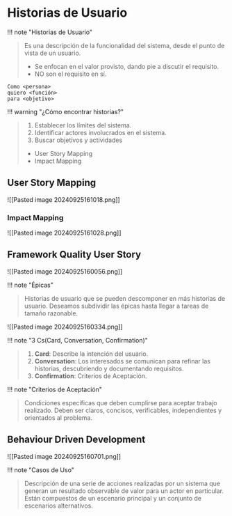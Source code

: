 # Historias de Usuario

!!! note "Historias de Usuario"
> Es una descripción de la funcionalidad del sistema, desde el punto de vista de un usuario.
> - Se enfocan en el valor provisto, dando pie a discutir el requisito.
> - NO son el requisito en sí.

```
Como <persona>
quiero <función>
para <objetivo>
```

!!! warning "¿Cómo encontrar historias?"
> 1. Establecer los límites del sistema.
> 2. Identificar actores involucrados en el sistema.
> 3. Buscar objetivos y actividades
> 	- User Story Mapping
> 	- Impact Mapping

## User Story Mapping

![[Pasted image 20240925161018.png]]

### Impact Mapping

![[Pasted image 20240925161028.png]]
## Framework Quality User Story
![[Pasted image 20240925160056.png]]


!!! note "Épicas"
> Historias de usuario que se pueden descomponer en más historias de usuario.
> Deseamos subdividir las épicas hasta llegar a tareas de tamaño razonable.


![[Pasted image 20240925160334.png]]


!!! note "3 Cs(Card, Conversation, Confirmation)"
> 1. **Card**: Describe la intención del usuario.
> 2. **Conversation**: Los interesados se comunican para refinar las historias, descubriendo y documentando requisitos.
> 3. **Confirmation**: Criterios de Aceptación.


!!! note "Criterios de Aceptación"
> Condiciones específicas que deben cumplirse para aceptar trabajo realizado.
> Deben ser claros, concisos, verificables, independientes y orientados al problema.

## Behaviour Driven Development

![[Pasted image 20240925160701.png]]

!!! note "Casos de Uso"
> Descripción de una serie de acciones realizadas por un sistema que generan un resultado observable de valor para un actor en particular.
> Están compuestos de un escenario principal y un conjunto de escenarios alternativos.

